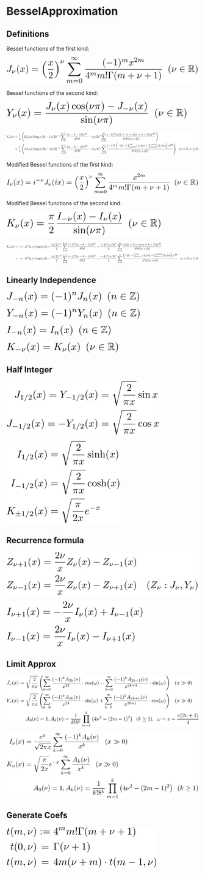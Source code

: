 # BesselApproximation

## Definitions

Bessel functions of the first kind:

![define besselJ](https://github.com/tk-yoshimura/BesselApproximation/blob/main/figures/define_besselJ.svg)

Bessel functions of the second kind:

![define besselY](https://github.com/tk-yoshimura/BesselApproximation/blob/main/figures/define_besselY.svg)

![int besselY](https://github.com/tk-yoshimura/BesselApproximation/blob/main/figures/int_besselY.svg)

Modified Bessel functions  of the first kind:

![define besselI](https://github.com/tk-yoshimura/BesselApproximation/blob/main/figures/define_besselI.svg)

Modified Bessel functions  of the second kind:

![define besselK](https://github.com/tk-yoshimura/BesselApproximation/blob/main/figures/define_besselK.svg)

![int besselK](https://github.com/tk-yoshimura/BesselApproximation/blob/main/figures/int_besselK.svg)

## Linearly Independence

![depend besselJ](https://github.com/tk-yoshimura/BesselApproximation/blob/main/figures/depend_besselJ.svg)

![depend besselY](https://github.com/tk-yoshimura/BesselApproximation/blob/main/figures/depend_besselY.svg)

![depend besselI](https://github.com/tk-yoshimura/BesselApproximation/blob/main/figures/depend_besselI.svg)

![depend besselK](https://github.com/tk-yoshimura/BesselApproximation/blob/main/figures/depend_besselK.svg)

## Half Integer

![halfint besselJY](https://github.com/tk-yoshimura/BesselApproximation/blob/main/figures/halfint_besselJY.svg)

![halfint besselIK](https://github.com/tk-yoshimura/BesselApproximation/blob/main/figures/halfint_besselIK.svg)

## Recurrence formula

![recurr besselJY](https://github.com/tk-yoshimura/BesselApproximation/blob/main/figures/recurr_besselJY.svg)

![recurr besselIK](https://github.com/tk-yoshimura/BesselApproximation/blob/main/figures/recurr_besselIK.svg)

## Limit Approx

![limit besselJY](https://github.com/tk-yoshimura/BesselApproximation/blob/main/figures/limit_besselJY.svg)

![limit besselIK](https://github.com/tk-yoshimura/BesselApproximation/blob/main/figures/limit_besselIK.svg)

## Generate Coefs

![coef bessel](https://github.com/tk-yoshimura/BesselApproximation/blob/main/figures/coef_bessel.svg)
